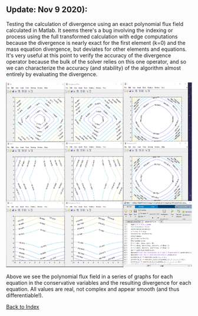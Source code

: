## Update: Nov 9 2020):

Testing the calculation of divergence using an exact polynomial flux field calculated in Matlab. It seems there's a bug
involving the indexing or process using the full transformed calculation with edge computations because the divergence is
nearly exact for the first element (k=0) and the mass equation divergence, but deviates for other elements and equations.
It's very useful at this point to verify the accuracy of the divergence operator because the bulk of the solver relies on
this one operator, and so we can characterize the accuracy (and stability) of the algorithm almost entirely by evaluating
the divergence.

<img src="../images/polynomialTestFlux.PNG" width="600" height="500" alt=""/>

Above we see the polynomial flux field in a series of graphs for each equation in the conservative variables and the
resulting divergence for each equation. All values are real, not complex and appear smooth (and thus differentiable!).


[Back to Index](../CHANGELOG.md)
